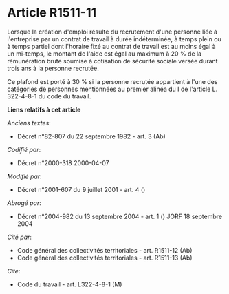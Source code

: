 # Article R1511-11

Lorsque la création d'emploi résulte du recrutement d'une personne liée à l'entreprise par un contrat de travail à durée
indéterminée, à temps plein ou à temps partiel dont l'horaire fixé au contrat de travail est au moins égal à un mi-temps, le
montant de l'aide est égal au maximum à 20 % de la rémunération brute soumise à cotisation de sécurité sociale versée durant
trois ans à la personne recrutée.

Ce plafond est porté à 30 % si la personne recrutée appartient à l'une des catégories de personnes mentionnées au premier
alinéa du I de l'article L. 322-4-8-1 du code du travail.

**Liens relatifs à cet article**

_Anciens textes_:

  - Décret n°82-807 du 22 septembre 1982 - art. 3 (Ab)

_Codifié par_:

  - Décret n°2000-318 2000-04-07

_Modifié par_:

  - Décret n°2001-607 du 9 juillet 2001 - art. 4 ()

_Abrogé par_:

  - Décret n°2004-982 du 13 septembre 2004 - art. 1 () JORF 18 septembre 2004

_Cité par_:

  - Code général des collectivités territoriales - art. R1511-12 (Ab)
  - Code général des collectivités territoriales - art. R1511-13 (Ab)

_Cite_:

  - Code du travail - art. L322-4-8-1 (M)
